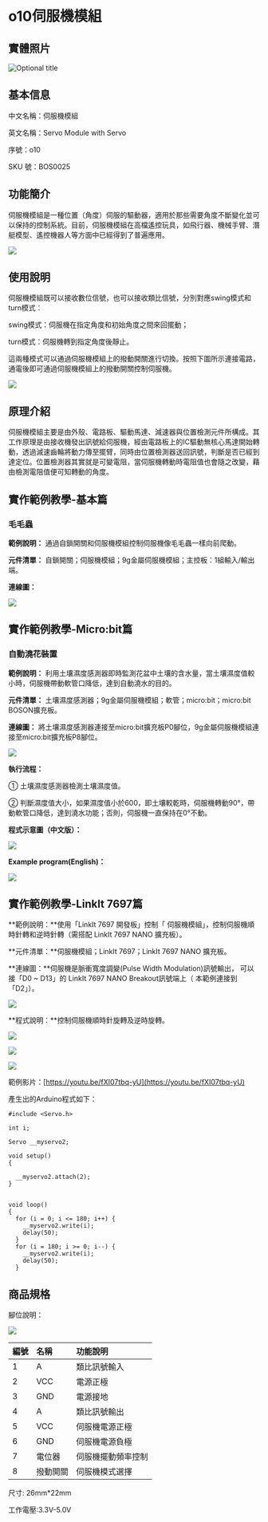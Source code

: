 # o10伺服機模組

## 實體照片

![Optional title](../../.gitbook/assets/servo_module_with_servo.jpg)

## 基本信息

中文名稱：伺服機模組

英文名稱：Servo Module with Servo

序號：o10

SKU 號：BOS0025

## 功能簡介

伺服機模組是一種位置（角度）伺服的驅動器，適用於那些需要角度不斷變化並可以保持的控制系統。目前，伺服機模組在高檔遙控玩具，如飛行器、機械手臂、潛艇模型、遙控機器人等方面中已經得到了普遍應用。

![](../../.gitbook/assets/servo_module_with_servo_intro.png)

## 使用說明

伺服機模組既可以接收數位信號，也可以接收類比信號，分別對應swing模式和turn模式：

swing模式：伺服機在指定角度和初始角度之間來回擺動；

turn模式：伺服機轉到指定角度後靜止。

這兩種模式可以通過伺服機模組上的撥動開關進行切換。按照下圖所示連接電路，通電後即可通過伺服機模組上的撥動開關控制伺服機。

![](../../.gitbook/assets/servo_module_with_servo_ui.png)

## 原理介紹

伺服機模組主要是由外殼、電路板、驅動馬達、減速器與位置檢測元件所構成。其工作原理是由接收機發出訊號給伺服機，經由電路板上的IC驅動無核心馬達開始轉動，透過減速齒輪將動力傳至擺臂，同時由位置檢測器送回訊號，判斷是否已經到達定位。位置檢測器其實就是可變電阻，當伺服機轉動時電阻值也會隨之改變，藉由檢測電阻值便可知轉動的角度。

## 實作範例教學-基本篇

### **毛毛蟲**

**範例說明：** 通過自鎖開關和伺服機模組控制伺服機像毛毛蟲一樣向前爬動。

**元件清單：** 自鎖開關；伺服機模組；9g金屬伺服機模組；主控板：1組輸入/輸出端。

**連線圖：**

![](../../.gitbook/assets/servo_module_with_servo_example1.png)

## 實作範例教學-Micro:bit篇

### **自動澆花裝置**

**範例說明：** 利用土壤濕度感測器即時監測花盆中土壤的含水量，當土壤濕度值較小時，伺服機帶動軟管口降低，達到自動澆水的目的。

**元件清單：** 土壤濕度感測器；9g金屬伺服機模組；軟管；micro:bit；micro:bit BOSON擴充板。

**連線圖：** 將土壤濕度感測器連接至micro:bit擴充板P0腳位，9g金屬伺服機模組連接至micro:bit擴充板P8腳位。

![](../../.gitbook/assets/servo_module_with_servo_example_m1.png)

**執行流程：**

① 土壤濕度感測器檢測土壤濕度值。

② 判斷濕度值大小，如果濕度值小於600，即土壤較乾時，伺服機轉動90°，帶動軟管口降低，達到澆水功能；否則，伺服機一直保持在0°不動。

**程式示意圖（中文版）：**

![](../../.gitbook/assets/servo_module_with_servo_prg_ch_tw.png)

**Example program\(English\)：**

![](../../.gitbook/assets/servo_module_with_servo_prg_en.png)

## 實作範例教學-LinkIt 7697篇

**範例說明：**使用「LinkIt 7697 開發板」控制「 伺服機模組」，控制伺服機順時針轉和逆時針轉（需搭配 LinkIt 7697 NANO 擴充板）。

**元件清單：**伺服機模組；LinkIt 7697；LinkIt 7697 NANO 擴充板。

**連線圖：**伺服機是脈衝寬度調變\(Pulse Width Modulation\)訊號輸出， 可以接「D0 ~ D13」的 LinkIt 7697 NANO Breakout訊號端上（ 本範例連接到「D2」）。

![](../../.gitbook/assets/servo_module_7697_1.jpg)

**程式說明：**控制伺服機順時針旋轉及逆時旋轉。

![](../../.gitbook/assets/servo_module_7697_2.jpg)

![](../../.gitbook/assets/servo_module_7697_3.jpg)

![](../../.gitbook/assets/servo_module_7697_4.jpg)

範例影片：[https://youtu.be/fXI07tbq-yU](https://youtu.be/fXI07tbq-yU)

產生出的Arduino程式如下：

```text
#include <Servo.h>

int i;

Servo __myservo2;

void setup()
{

  __myservo2.attach(2);
}


void loop()
{
  for (i = 0; i <= 180; i++) {
    __myservo2.write(i);
    delay(50);
  }
  for (i = 180; i >= 0; i--) {
    __myservo2.write(i);
    delay(50);
  }
```

## 商品規格

腳位說明：

![](../../.gitbook/assets/servo_module_with_servo_spec.png)

| **編號** | **名稱** | **功能說明** |
| :--- | :--- | :--- |
| 1 | A | 類比訊號輸入 |
| 2 | VCC | 電源正極 |
| 3 | GND | 電源接地 |
| 4 | A | 類比訊號輸出 |
| 5 | VCC | 伺服機電源正極 |
| 6 | GND | 伺服機電源負極 |
| 7 | 電位器 | 伺服機擺動頻率控制 |
| 8 | 撥動開關 | 伺服機模式選擇 |

尺寸: 26mm\*22mm

工作電壓:3.3V-5.0V

